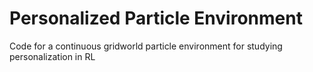 # Personalized Particle Environment
Code for a continuous gridworld particle environment for studying personalization in RL
